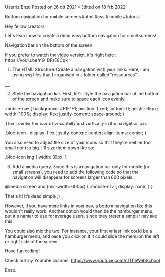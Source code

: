 
Ustariz Enzo
Posted on 26 ott 2021 • Edited on 18 feb 2022

Bottom navigation for mobile screens
#html #css #mobile #tutorial

Hey fellow creators,

Let's learn how to create a dead easy bottom navigation for small screens!

Navigation bar on the bottom of the screen


If you prefer to watch the video version, it's right here :
https://youtu.be/nG_BFzE8Cgk


1. The HTML Structure.
Create a navigation with your links. Here, I am using svg files that I organised in a folder called "ressources".



<body>
    <nav class="mobile-nav">
        <a href="#" class="bloc-icon">
            <img src="ressources/home.svg" alt="">
        </a>
        <a href="#" class="bloc-icon">
            <img src="ressources/heart.svg" alt="">
        </a>
        <a href="#" class="bloc-icon">
            <img src="ressources/magnifying-glass.svg" alt="">
        </a>
        <a href="#" class="bloc-icon">
            <img src="ressources/plus.svg" alt="">
        </a>
        <a href="#" class="bloc-icon">
            <img src="ressources/user.svg" alt="">
        </a>
    </nav>
</body>


2. Style the navigation bar.
First, let's style the navigation bar at the bottom of the screen and make sure to space each icon evenly.



.mobile-nav {
  background: #F1F1F1;
  position: fixed;
  bottom: 0;
  height: 65px;
  width: 100%;
  display: flex;
  justify-content: space-around;
}


Then, center the icons horizontally and vertically in the navigation bar.



.bloc-icon {
  display: flex;
  justify-content: center;
  align-items: center;
}


You also need to adjust the size of your icons so that they're neither too small nor too big. I'll size them down like so:



.bloc-icon img {
  width: 30px;
}


3. Add a media query.
Since this is a navigation bar only for mobile (or small screens), you need to add the following code so that the navigation will disappear for screens larger than 600 pixels.



@media screen and (min-width: 600px) {
  .mobile-nav {
  display: none;
  }
}


That's it! It's dead simple ;)

However, if you have more links in your nav, a bottom navigation like this wouldn't really work. Another option would then be the hamburger menu, but it's harder to use for average users, since they prefer a simpler nav like this.

You could also mix the two! For instance, your first or last link could be a hamburger menu, and once you click on it it could slide the menu on the left or right side of the screen.

Have fun coding!

Check out my Youtube channel: https://www.youtube.com/c/TheWebSchool

Enzo.
